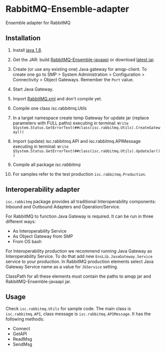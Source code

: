 # RabbitMQ-Ensemble-adapter
Ensemble adapter for RabbitMQ

## Installation

1. Install [java 1.8](http://www.oracle.com/technetwork/java/javase/downloads/jre8-downloads-2133155.html).

2. Get the JAR: build [RabbitMQ-Ensemble-javaapi](https://github.com/mberezkin/RabbitMQ-Ensemble-javaapi) or download [latest jar](https://github.com/mberezkin/RabbitMQ-Ensemble-javaapi/releases).

3. Create (or use any existing one) Java gateway for amqp-client. To create one go to SMP > System Administration > Configuration > Connectivity > Object Gateways. Remember the `Port` value.

4. Start Java Gateway. 

5. Import [RabbitMQ.xml](https://github.com/mberezkin/RabbitMQ-Ensemble-adapter/releases) and don't compile yet.

6. Compile one class isc.rabbitmq.Utils 

7. In a target namespace create temp Gateway for update jar (replace parameters with FULL paths) executing in terminal:
`Write $System.Status.GetErrorText(##class(isc.rabbitmq.Utils).CreateGateway())`

7. Import (update) isc.rabbitmq.API and isc.rabbitmq.APIMessage executing in terminal:
`Write $System.Status.GetErrorText(##class(isc.rabbitmq.Utils).UpdateJar())`

8. Compile all package *isc.rabbitmq*
   
9. For samples refer to the test production `isc.rabbitmq.Production`.

## Interoperability adapter

`isc.rabbitmq` package provides all traditional Interoperability components: Inbound and Outbound Adapters and Operation/Service.

For RabbitMQ to function Java Gateway is required. It can be run in three different ways:
- As Interoperability Service
- As Object Gateway from SMP
- From OS bash

For Interoperability production we recommend running Java Gateway as Interoperability Service. To do that add new `EnsLib.JavaGateway.Service` service to your production. In RabbitMQ production elements select Java Gateway Service name as a value for `JGService` setting.

ClassPath for all these elements must contain the paths to amqp jar and RabbitMQ-Ensemble-javaapi jar.

## Usage

Check `isc.rabbitmq.Utils` for sample code. The main class is `isc.rabbitmq.API`, class message is `isc.rabbitmq.APIMessage`.
It has the following methods:
* Connect
* GetAPI
* ReadMsg
* SendMsg
